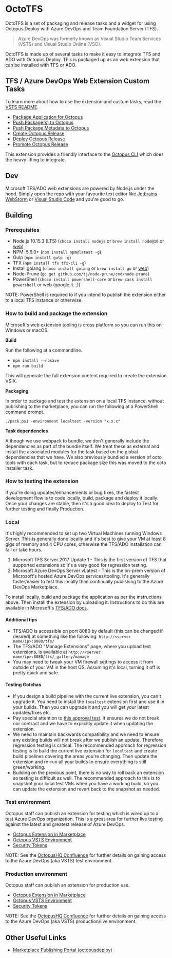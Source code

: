 # OctoTFS

OctoTFS is a set of packaging and release tasks and a widget for using Octopus Deploy with Azure DevOps and Team Foundation Server (TFS).

> Azure DevOps was formerly known as Visual Studio Team Services (VSTS) and Visual Studio Online (VSO).

OctoTFS is made up of several tasks to make it easy to integrate TFS and ADO with Octopus Deploy. This is packaged up as an web extension that can be installed with TFS or ADO. 

## TFS / Azure DevOps Web Extension Custom Tasks 

To learn more about how to use the extension and custom tasks, read the [VSTS README](source/vsts.md).

* [Package Application for Octopus](source/tasks/Pack)
* [Push Package(s) to Octopus](source/tasks/Push)
* [Push Package Metadata to Octopus](source/tasks/Metadata)
* [Create Octopus Release](source/tasks/CreateOctopusRelease)
* [Deploy Octopus Release](source/tasks/Deploy)
* [Promote Octopus Release](source/tasks/Promote)

This extension provides a friendly interface to the [Octopus CLI](https://g.octopushq.com/ExternalToolOctoTools) which does the heavy lifting to integrate.

## Dev

Microsoft TFS/ADO web extensions are powered by Node.js under the hood. Simply open the repo with your favourite text editor like [Jetbrains WebStorm](https://jetbrains.com/webstorm) or [Visual Studio Code](https://code.visualstudio.com/) and you're good to go.

## Building  

### Prerequisites

* Node.js 10.15.3 (LTS) (`choco install nodejs` or `brew install node@10` or [web](https://nodejs.org)) 
* NPM: 5.6.0+ (`npm install npm@latest -g`)
* Gulp (`npm install gulp -g`)
* TFX (`npm install tfx tfx-cli -g`)
* Install golang (`choco install golang` or `brew install go` or [web](https://golang.org))
* Node-Prune (`go get github.com/tj/node-prune/cmd/node-prune`)
* PowerShell (`choco install powershell-core` or `brew cask install powershell` or web (google it...))

NOTE: PowerShell is required to if you intend to publish the extension either to a local TFS instance or otherwise.

### How to build and package the extension

Microsoft's web extension tooling is cross platform so you can run this on Windows or macOS.

**Build** 

Run the following at a commandline.

* `npm install --nosave`
* `npm run build`

This will generate the full extension content required to create the extension VSIX.

**Packaging**

In order to package and test the extension on a local TFS instance, without publishing to the marketplace, you can run the following at a PowerShell command prompt.
 
`./pack.ps1 -environment localtest -version "x.x.x"`

**Task dependencies**

Although we use webpack to bundle, we don't generally include the dependencies as part of the bundle itself. We treat these as external and install the associated modules for the task based on the global dependencies that we have. We
also previously bundled a version of octo tools with each task, but to reduce package size this was moved to the octo installer task.

### How to testing the extension

If you're doing updates/enhancements or bug fixes, the fastest development flow is to code locally, build, package and deploy it locally. Once your changes are stable, then it's a good idea to deploy to Test for further testing and finally Production.

### Local

It's highly recommended to set up two Virtual Machines running Windows Server. This is generally done locally and it's best to give your VM at least 8 gigs of memory and 4 CPU cores, otherwise the TFS/ADO installation can fail or take hours.

1. Microsoft TFS Server 2017 Update 1 - This is the first version of TFS that supported extensions so it's a very good for regression testing.  
2. Microsoft Azure DevOps Server vLatest - This is the on-prem version of Microsoft's hosted Azure DevOps services/tooling. It's generally faster/easier to test this locally than continually publishing to the Azure DevOps Marketplace.

To install locally, build and package the application as per the instructions above. Then install the extension by uploading it. Instructions to do this are available in Microsoft's [TFS/ADO docs](https://docs.microsoft.com/en-us/vsts/marketplace/get-tfs-extensions?view=tfs-2018#install-extensions-for-disconnected-tfs). 

#### Additional tips

* TFS/ADO is accessible on port 8080 by default (this can be changed if desired) at something like the following: `http://<server name/ip>:8080/tfs/`
* The TFS/ADO "Manage Extensions" page, where you upload test extensions, is available at `http://<server name/ip>:8080/tfs/_gallery/manage`
* You may need to tweak your VM firewall settings to access it from outside of your VM in the host OS. Assuming it's local, turning it off is pretty quick and safe. 

#### Testing Gotchas

* If you design a build pipeline with the current live extension, you can't upgrade it. You need to install the `localtest` extension first and use it in your builds. Then you can upgrade it and you will get your latest updates/fixes etc.
* Pay special attention to [this approval test](tests/OctoTFS.Tests/OctoTFS.Tests/ContractStabilityFixture.EnsureInputNamesAndTypesHaveNotChanged.approved.txt). It ensures we do not break our contract and we have to explicitly update it when updating the extension.
* We need to maintain backwards compatibility and we need to ensure any existing builds will not break after we publish an update. Therefore regression testing is critical. The recommended approach for regression testing is to build the current live extension for `localtest` and create build pipelines covering the areas you're changing. Then update the extension and re-run all your builds to ensure everything is still green/working.
* Building on the previous point, there is no way to roll back an extension so testing is difficult as well. The recommended approach to this is to snapshot your local test VMs when you have a working build, so you can update the extension and revert back to the snapshot as needed.

### Test environment

Octopus staff can publish an extension for testing which is wired up to a test Azure DevOps organization. This is a great area for further live testing against the latest and greatest release of Azure DevOps.

- [Octopus Extension in Marketplace](https://marketplace.visualstudio.com/items?itemName=octopusdeploy.octopus-deploy-build-release-tasks-test)
- [Octopus VSTS Environment](https://octopus-deploy-test.visualstudio.com)
- [Security Tokens](https://octopus-deploy-test.visualstudio.com/_details/security/tokens)

NOTE: See the [OctopusHQ Confluence](https://octopushq.atlassian.net/wiki/spaces/IN/pages/60063746/VSTS+Test+Environment) for further details on gaining access to the Azure DevOps (aka VSTS) test environment.  

### Production environment

Octopus staff can publish an extension for production use. 

- [Octopus Extension in Marketplace](https://marketplace.visualstudio.com/items?itemName=octopusdeploy.octopus-deploy-build-release-tasks)
- [Octopus VSTS Environment](https://octopus-deploy.visualstudio.com)
- [Security Tokens](https://octopus-deploy.visualstudio.com/_details/security/tokens)

NOTE: See the [OctopusHQ Confluence](https://octopushq.atlassian.net/wiki/spaces/IN/pages/60063746/VSTS+Test+Environment) for further details on gaining access to the Azure DevOps (aka VSTS) production/live environment.

## Other Useful Links

- [Marketplace Publishing Portal (octopusdeploy)](https://marketplace.visualstudio.com/manage/publishers/octopusdeploy) 